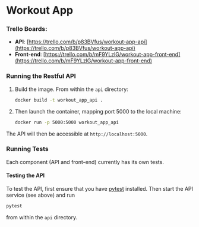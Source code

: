# Workout App

### Trello Boards:
- **API**: [https://trello.com/b/p83BVfus/workout-app-api](https://trello.com/b/p83BVfus/workout-app-api)
- **Front-end**: [https://trello.com/b/mF9YLzlG/workout-app-front-end](https://trello.com/b/mF9YLzlG/workout-app-front-end)

### Running the Restful API
1. Build the image. From within the `api` directory:
    ```bash
    docker build -t workout_app_api .
    ```
2. Then launch the container, mapping port 5000 to the local machine:
    ```bash
    docker run -p 5000:5000 workout_app_api
    ```
The API will then be accessible at `http://localhost:5000`.

### Running Tests
Each component (API and front-end) currently has its own tests.

#### Testing the API
To test the API, first ensure that you have
[pytest](https://docs.pytest.org/en/latest/) installed.
Then start the API service (see above) and run
```bash
pytest
```
from within the `api` directory.
